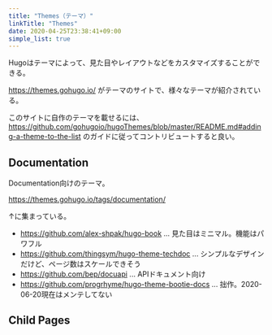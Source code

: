 ```yaml
---
title: "Themes（テーマ）"
linkTitle: "Themes"
date: 2020-04-25T23:38:41+09:00
simple_list: true
---
```


Hugoはテーマによって、見た目やレイアウトなどをカスタマイズすることができる。

https://themes.gohugo.io/ がテーマのサイトで、様々なテーマが紹介されている。

このサイトに自作のテーマを載せるには、 https://github.com/gohugoio/hugoThemes/blob/master/README.md#adding-a-theme-to-the-list のガイドに従ってコントリビュートすると良い。

## Documentation

Documentation向けのテーマ。

https://themes.gohugo.io/tags/documentation/

↑に集まっている。

- https://github.com/alex-shpak/hugo-book ... 見た目はミニマル。機能はパワフル
- https://github.com/thingsym/hugo-theme-techdoc ... シンプルなデザインだけど、ページ数はスケールできそう
- https://github.com/bep/docuapi ... APIドキュメント向け
- https://github.com/progrhyme/hugo-theme-bootie-docs ... 拙作。2020-06-20現在はメンテしてない

## Child Pages
